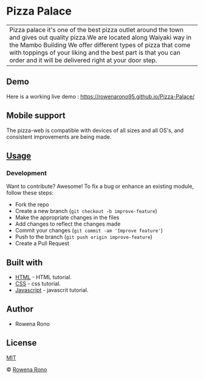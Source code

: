 # Pizza Palace

<table>
<tr>
<td>
Pizza palace it's one of the best pizza outlet around the town and gives out quality pizza.We are located along Waiyaki way in the Mambo Building We offer different types of pizza that come with toppings of your liking and the best part is that you can order and it will be delivered right at your door step.
</td>
</tr>
</table>

## Demo
Here is a working live demo :  https://rowenarono95.github.io/Pizza-Palace/

## Mobile support
The pizza-web is compatible with devices of all sizes and all OS's, and consistent improvements are being made.

## [Usage](https://rowenarono95.github.io/Pizza-Palace/)
### Development

Want to contribute? Awesome!
To fix a bug or enhance an existing module, follow these steps:
- Fork the repo
- Create a new branch (`git checkout -b improve-feature`)
- Make the appropriate changes in the files
- Add changes to reflect the changes made
- Commit your changes (`git commit -am 'Improve feature'`)
- Push to the branch (`git push origin improve-feature`)
- Create a Pull Request

## Built with

- [HTML](https://www.w3schools.com/html/) - HTML tutorial.
- [CSS](https://www.w3schools.com/css/) - css tutorial.
- [Javascript](https://www.w3schools.com/js/) - javascrit tutorial.


## Author
- Rowena Rono

## License 
[MIT](https://github.com/rowenarono95/Pizza-Palace/blob/master/LICENSE.md)

 © [Rowena Rono](https://github.com/rowenarono95)